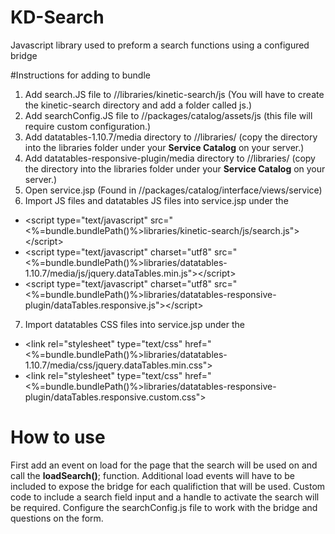 # KD-Search

Javascript library used to preform a search functions using a configured bridge

#Instructions for adding to bundle

1. Add search.JS file to //libraries/kinetic-search/js (You will have to create the kinetic-search directory and add a folder called js.)
2. Add searchConfig.JS file to //packages/catalog/assets/js (this file will require custom configuration.)
3. Add datatables-1.10.7/media directory to //libraries/ (copy the directory into the libraries folder under your **Service Catalog** on your server.)
4. Add datatables-responsive-plugin/media directory to //libraries/ (copy the directory into the libraries folder under your **Service Catalog** on your server.)
5. Open service.jsp (Found in //packages/catalog/interface/views/service)
6. Import JS files and datatables JS files into service.jsp under the <!-- Page Javascript -->
  * &lt;script type="text/javascript" src="<%=bundle.bundlePath()%>libraries/kinetic-search/js/search.js"&gt;&lt;/script&gt;
  * &lt;script type="text/javascript" charset="utf8" src="<%=bundle.bundlePath()%>libraries/datatables-1.10.7/media/js/jquery.dataTables.min.js"&gt;&lt;/script&gt;
  * &lt;script type="text/javascript" charset="utf8" src="<%=bundle.bundlePath()%>libraries/datatables-responsive-plugin/dataTables.responsive.js"&gt;&lt;/script&gt;
7. Import datatables CSS files into service.jsp under the <!-- Page Stylesheets -->
  * &lt;link rel="stylesheet" type="text/css" href="<%=bundle.bundlePath()%>libraries/datatables-1.10.7/media/css/jquery.dataTables.min.css"&gt; 
  * &lt;link rel="stylesheet" type="text/css" href="<%=bundle.bundlePath()%>libraries/datatables-responsive-plugin/dataTables.responsive.custom.css"&gt;
  
# How to use

First add an event on load for the page that the search will be used on and call the **loadSearch()**; function.  Additional load events will have to be included to expose the bridge for each qualifiction that will be used.  Custom code to include a search field input and a handle to activate the search will be required.  Configure the searchConfig.js file to work with the bridge and questions on the form.
